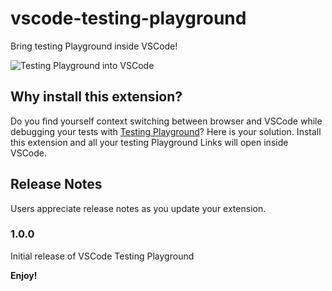 # vscode-testing-playground

Bring testing Playground inside VSCode!

![Testing Playground into VSCode](./assets/vscode-testing-playgroung.gif)

## Why install this extension?

Do you find yourself context switching between browser and VSCode while debugging your tests with [Testing Playground](https://testing-playground.com/)? Here is your solution. Install this extension and all your testing Playground Links will open inside VSCode.

## Release Notes

Users appreciate release notes as you update your extension.

### 1.0.0

Initial release of VSCode Testing Playground

**Enjoy!**
